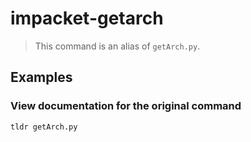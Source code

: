 # impacket-getarch

> This command is an alias of `getArch.py`.

## Examples

### View documentation for the original command

```bash
tldr getArch.py
```
